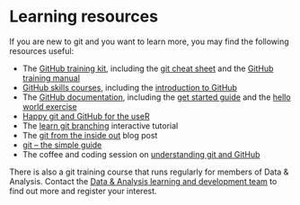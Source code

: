 # Learning resources

If you are new to git and you want to learn more, you may find the following resources useful:

- The [GitHub training kit](https://training.github.com/), including the [git cheat sheet](https://training.github.com/downloads/github-git-cheat-sheet/) and the [GitHub training manual](https://githubtraining.github.io/training-manual/)
- [GitHub skills courses](https://github.com/skills), including the [introduction to GitHub](https://github.com/skills/introduction-to-github)
- The [GitHub documentation](https://docs.github.com/en), including the [get started guide](https://docs.github.com/en/get-started) and the [hello world exercise](https://docs.github.com/en/get-started/quickstart/hello-world)
- [Happy git and GitHub for the useR](http://happygitwithr.com/)
- The [learn git branching](https://learngitbranching.js.org/) interactive tutorial
- The [git from the inside out](https://maryrosecook.com/blog/post/git-from-the-inside-out) blog post
- [git – the simple guide](http://rogerdudler.github.io/git-guide/)
- The coffee and coding session on [understanding git and GitHub](https://github.com/moj-analytical-services/Coffee-and-Coding/tree/master/2020-10-08%20Understanding%20Git%20and%20GitHub)

There is also a git training course that runs regularly for members of Data & Analysis. Contact the [Data & Analysis learning and development team](mailto:DataandAnalysisLearningandWellbeing@justice.gov.uk) to find out more and register your interest.
